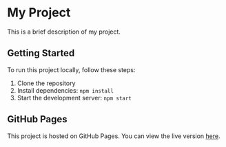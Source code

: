 # My Project

This is a brief description of my project.

## Getting Started

To run this project locally, follow these steps:

1. Clone the repository
2. Install dependencies: `npm install`
3. Start the development server: `npm start`

## GitHub Pages

This project is hosted on GitHub Pages. You can view the live version [here](https://yourusername.github.io/your-repo-name).

